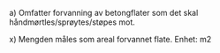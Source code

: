 a) Omfatter forvanning av betongflater som det skal håndmørtles/sprøytes/støpes mot.

x) Mengden måles som areal forvannet flate. Enhet: m2

